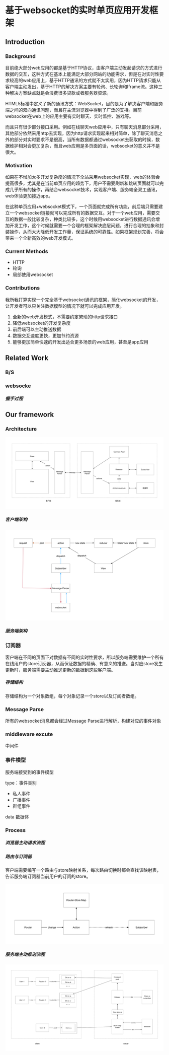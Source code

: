 # 基于websocket的实时单页应用开发框架

## Introduction

### Background

目前绝大部分web应用的都是基于HTTP协议，由客户端主动发起请求的方式进行数据的交互，这种方式在基本上能满足大部分网站的功能需求，但是在对实时性要求较高的web应用上，基于HTTP通讯的方式就不太实用，因为HTTP请求只能从客户端主动发出，基于HTTP的解决方案主要有轮询、长轮询和Iframe流。这种三种解决方案缺点就是会浪费很多贷款或者服务器资源。

HTML5标准中定义了新的通讯方式：WebSocket，目的是为了解决客户端和服务端之间的双向通讯问题，而且在主流浏览器中得到了广泛的支持。目前websocket在web上的应用主要有实时聊天、实时监控、游戏等。

而且只有很少部分接口采用。例如在线聊天web应用中，只有聊天消息部分采用，其他部分依然采用http去实现，因为http请求实现起来相对简单，除了聊天消息之外的部分对实时要求不是很高，当所有数据都通过websocket去获取的时候，数据维护相对会更加复杂，而且web应用是多页面的话，websocket的意义并不是很大。

### Motivation

如果在不增加太多开发复杂度的情况下全站采用websocket实现，web的体验会提高很多，尤其是在当前单页应用的趋势下，用户不需要刷新和跳转页面就可以完成几乎所有的操作，再结合websocket技术，实现客户端、服务端全双工通讯，web体验更加接近app。

在这种单页应用+websocket模式下，一个页面就完成所有功能，前后端只需要建立一个websocket链接就可以完成所有的数据交互。对于一个web应用，需要交互的数据一般比较复杂，种类比较多，这个时候用websocket进行数据通讯会增加开发工作，这个时候就需要一个合理的框架解决底层问题，进行合理的抽象和封装操作，从而大大降低开发工作量，保证系统的可靠性。如果框架规划完善，将会带来一个全新高效的web开发模式。

### Current Methods

- HTTP
- 轮询
- 局部使用websocket

### Contributions

我所我打算实现一个完全基于websocket通讯的框架，简化websocket的开发，让开发者可以只关注数据模型的情况下就可以完成应用开发。

1.	全新的web开发模式，不需要约定繁琐的http请求接口
2.	降低websocket的开发复杂度
3.	前后端可以主动推送数据
4.	数据交互速度更快，更加节约资源
5.	能够更加简单快速的开发出适合更多场景的web应用，甚至是app应用


## Related Work

### B/S

### websocke

##### 握手过程

## Our framework

### Architecture

![e](../images/架构图.png)

##### 客户端架构

![e](../images/前端架构图.png)

##### 服务端架构

### 订阅器

客户端在不同的页面下对数据有不同的实时性要求，所以服务端需要维护一个所有在线用户的store订阅器，从而保证数据的精确、有意义的推送。当对应store发生更新时，服务端需要主动推送更新的数据到这些客户端。

##### 存储结构

存储结构为一个对象数组，每个对象记录一个store以及订阅者数组。

### Message Parse

所有的websocket消息都会经过Message Parse进行解析，构建对应的事件对象

### middleware excute

中间件

### 事件模型

服务端接受到的事件模型

type：事件类别

- 私人事件
- 广播事件
- 群组事件

data 数据体

### Process

##### 浏览器主动请求流程

##### 路由与订阅器

客户端需要编写一个路由与store映射关系，每次路由切换时都会查找该映射表，告诉服务端订阅器当前用户的订阅的store。

![e](../images/订阅流程.png)

##### 服务端主动推送流程

![e](../images/更新流程.png)



